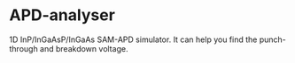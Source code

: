 # APD-analyser
1D InP/InGaAsP/InGaAs SAM-APD simulator. It can help you find the punch-through and breakdown voltage.
